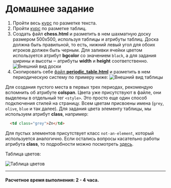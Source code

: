 # Домашнее задание

1. Пройти весь [курс](https://htmlacademy.ru/courses/38) по разметке текста.
2. Пройти [курс](https://htmlacademy.ru/courses/39) по разметке таблиц.
3. Создать файл __chess.html__ и разметить в нем шахматную доску размером 500х500, используя таблицы и атрибуты таблиц. Доска должна быть правильной, то есть, нижний левый угол для обоих игроков должен быть черным. Для заливки ячейки цветом используется атрибут __bgcolor__ со значением `black`, а для задания ширины и высоты ‒ атрибуты __width__ и __height__ соответственно.
![Внешний вид доски](https://github.com/MaximumStart/initial-course/blob/master/second-lesson/homework/chess.png)
4. Скопировать себе [файл __periodic_table.html__](https://github.com/MaximumStart/initial-course/blob/master/second-lesson/homework/periodic_table.html) и разметить в нем периодическую систему по примеру ниже:
![Внешний вид таблицы](https://github.com/MaximumStart/initial-course/blob/master/second-lesson/homework/periodic.png)

Для создания пустого места в первых трех периодах, рекомендую вспомнить об атрибуте __colspan__.
Цвета уже присутствуют в файле, они выделены в отдельный тег `<style>`. Это просто еще один способ подключения стилей на страницу. Всем цветам присвоены имена (`grey`, `olive`, `blue` и так далее). Для задания цвета элементу таблицы, мы используем атрибут __class__, например:

```html
  <td class="grey">Zn</td>
```
Для пустых элементов присутствует класс `not-an-element`, который используется аналогично. 
Если остались вопросы касательно работы атрибута __class__, то подробности можно посмотреть [здесь](https://webref.ru/html/attr/class).

Таблица цветов:

![Таблица цветов](https://github.com/MaximumStart/initial-course/blob/master/second-lesson/homework/colours_table.png)


---
#### Расчетное время выполнения: 2 - 4 часа.